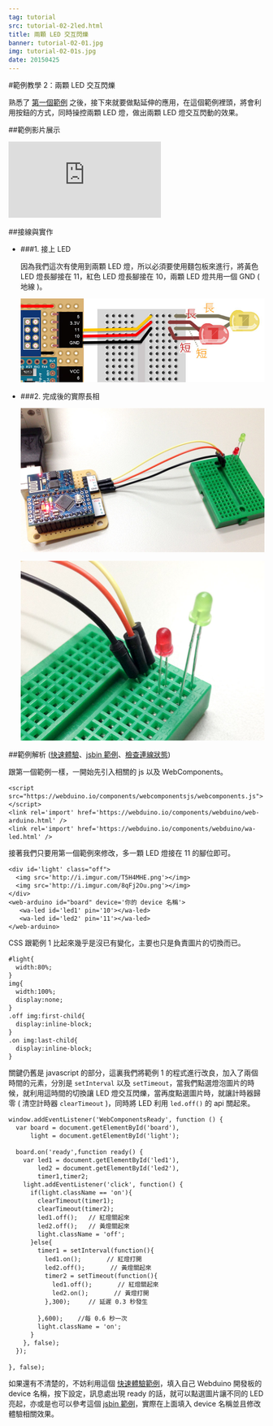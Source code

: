 ```yaml
---
tag: tutorial
src: tutorial-02-2led.html
title: 兩顆 LED 交互閃爍
banner: tutorial-02-01.jpg
img: tutorial-02-01s.jpg
date: 20150425
---
```


<!-- @@master  = ../../_layout.html-->

<!-- @@block  =  meta-->

<title>範例教學 2：兩顆 LED 交互閃爍 :::: Webduino = Web × Arduino</title>

<meta name="description" content="熟悉了第一個 webduino 的範例之後，接下來就要做點延伸的應用，在這個範例裡頭，將會利用按鈕的方式，同時操控兩顆 LED 燈，做出兩顆 LED 燈交互閃動的效果。">

<meta itemprop="description" content="熟悉了第一個 webduino 的範例之後，接下來就要做點延伸的應用，在這個範例裡頭，將會利用按鈕的方式，同時操控兩顆 LED 燈，做出兩顆 LED 燈交互閃動的效果。">

<meta property="og:description" content="熟悉了第一個 webduino 的範例之後，接下來就要做點延伸的應用，在這個範例裡頭，將會利用按鈕的方式，同時操控兩顆 LED 燈，做出兩顆 LED 燈交互閃動的效果。">


<meta property="og:title" content="範例教學 2：兩顆 LED 交互閃爍" >

<meta property="og:url" content="https://webduino.io/tutorials/tutorial-02-2led.html">

<meta property="og:image" content="https://webduino.io/img/tutorials/tutorial-02-01s.jpg">

<meta itemprop="image" content="https://webduino.io/img/tutorials/tutorial-02-01s.jpg">

<include src="../_include-tutorials.html"></include>

<!-- @@close-->



<!-- @@block  =  tutorials-->
#範例教學 2：兩顆 LED 交互閃爍

熟悉了 [第一個範例](tutorial-01-led.html) 之後，接下來就要做點延伸的應用，在這個範例裡頭，將會利用按鈕的方式，同時操控兩顆 LED 燈，做出兩顆 LED 燈交互閃動的效果。

##範例影片展示

<iframe class="youtube" src="https://www.youtube.com/embed/DywZXJP20yk" frameborder="0" allowfullscreen></iframe>

##接線與實作

- ###1. 接上 LED

	因為我們這次有使用到兩顆 LED 燈，所以必須要使用麵包板來進行，將黃色 LED 燈長腳接在 11，紅色 LED 燈長腳接在 10，兩顆 LED 燈共用一個 GND ( 地線 )。

	![](../img/tutorials/tutorial-02-02.jpg)

- ###2. 完成後的實際長相

	![](../img/tutorials/tutorial-02-03.jpg)

	![](../img/tutorials/tutorial-02-04.jpg)

##範例解析 ([快速體驗](http://webduinoio.github.io/samples/content/led-two/index.html)、[jsbin 範例](http://bin.webduino.io/nodi/edit?html,js,output)、[檢查連線狀態](https://webduino.io/device.html))

跟第一個範例一樣，一開始先引入相關的 js 以及 WebComponents。

	<script src="https://webduino.io/components/webcomponentsjs/webcomponents.js"></script>
	<link rel='import' href='https://webduino.io/components/webduino/web-arduino.html' />
	<link rel='import' href='https://webduino.io/components/webduino/wa-led.html' />

接著我們只要用第一個範例來修改，多一顆 LED 燈接在 11 的腳位即可。

	<div id='light' class="off">
	  <img src='http://i.imgur.com/T5H4MHE.png'></img>
	  <img src='http://i.imgur.com/8qFj2Ou.png'></img>
	</div>
	<web-arduino id="board" device='你的 device 名稱'>
	   <wa-led id='led1' pin='10'></wa-led>
	   <wa-led id='led2' pin='11'></wa-led>
	</web-arduino>

CSS 跟範例 1 比起來幾乎是沒已有變化，主要也只是負責圖片的切換而已。

	#light{
	  width:80%;
	}
	img{
	  width:100%;
	  display:none;
	}
	.off img:first-child{
	  display:inline-block;
	}
	.on img:last-child{
	  display:inline-block;
	}

關鍵仍舊是 javascript 的部分，這裏我們將範例 1 的程式進行改良，加入了兩個時間的元素，分別是 `setInterval` 以及 `setTimeout`，當我們點選燈泡圖片的時候，就利用這時間的切換讓 LED 燈交互閃爍，當再度點選圖片時，就讓計時器歸零 ( 清空計時器 `clearTimeout` )，同時將 LED 利用 `led.off()` 的 api 關起來。

	window.addEventListener('WebComponentsReady', function () {
	  var board = document.getElementById('board'),
	      light = document.getElementById('light');

	  board.on('ready',function ready() {
	    var led1 = document.getElementById('led1'),
	        led2 = document.getElementById('led2'),
	        timer1,timer2;
	    light.addEventListener('click', function() {
	      if(light.className == 'on'){
	        clearTimeout(timer1);
	        clearTimeout(timer2);
	        led1.off();   // 紅燈關起來
	        led2.off();   // 黃燈關起來
	        light.className = 'off';
	      }else{
	        timer1 = setInterval(function(){
	          led1.on();       // 紅燈打開
	          led2.off();       // 黃燈關起來
	          timer2 = setTimeout(function(){
	            led1.off();       // 紅燈關起來
	            led2.on();       // 黃燈打開
	          },300);     // 延遲 0.3 秒發生

	        },600);    //每 0.6 秒一次
	        light.className = 'on';
	      }
	    }, false);
	  });

	}, false);

如果還有不清楚的，不妨利用這個 [快速體驗範例](http://webduinoio.github.io/samples/content/led-two/index.html)，填入自己 Webduino 開發板的 device 名稱，按下設定，訊息處出現 ready 的話，就可以點選圖片讓不同的 LED 亮起，亦或是也可以參考這個 [jsbin 範例](http://bin.webduino.io/nodi/edit?html,js,output)，實際在上面填入 device 名稱並且修改體驗相關效果。


<!-- @@close-->